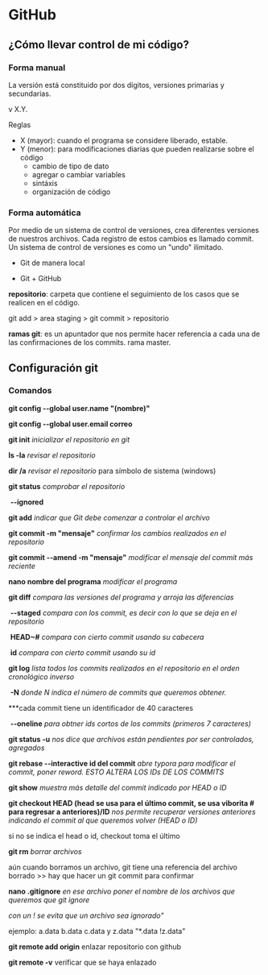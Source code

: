 # GitHub

## ¿Cómo llevar control de mi código?

### Forma manual

La versión está constituido por dos dígitos, versiones primarias y secundarias.

v X.Y.

Reglas

- X (mayor): cuando el programa se considere liberado, estable.
- Y (menor): para modificaciones diarias que pueden realizarse sobre el código
  - cambio de tipo de dato
  - agregar o cambiar variables
  - sintáxis
  - organización de código

### Forma automática

Por medio de un sistema de control de versiones, crea diferentes versiones de nuestros archivos. Cada registro de estos cambios es llamado commit. Un sistema de control de versiones es como un "undo" ilimitado.

- Git de manera local 

- Git + GitHub

__repositorio__: carpeta que contiene el seguimiento de los casos que se realicen en el código.

git add > area staging > git commit > repositorio

**ramas git**: es un apuntador que nos permite hacer referencia a cada una de las confirmaciones de los commits. rama master.

## Configuración git

### Comandos

**git config --global user.name "(nombre)"**

**git config --global user.email correo**

**git init** *inicializar el repositorio en git*

**ls -la**   *revisar el repositorio*

**dir /a** *revisar el repositorio*  para símbolo de sistema (windows)

**git status** *comprobar el repositorio*

​					**--ignored**

**git add** *indicar que Git debe comenzar a controlar el archivo*

**git commit -m "mensaje"**  *confirmar los cambios realizados en el repositorio* 

 **git commit --amend -m "mensaje"** *modificar el mensaje del commit más reciente*

**nano nombre del programa** *modificar el programa*

**git diff** *compara las versiones del programa y arroja las diferencias*

​			**--staged** *compara con los commit, es decir con lo que se deja en el repositorio*

​			**HEAD~#** *compara con cierto commit usando su cabecera*

​			**id** *compara con cierto commit usando su id*

**git log** *lista todos los commits realizados en el repositorio en el orden cronológico inverso*

​			**-N** *donde N indica el número de commits que queremos obtener.*

***cada commit tiene un identificador de 40 caracteres

​			**--oneline** *para obtner ids cortos de los commits (primeros 7 caracteres)*

**git status -u** *nos dice que archivos están pendientes por ser controlados, agregados*

**git rebase --interactive id del commit** *abre typora para modificar el commit, poner reword. ESTO ALTERA LOS IDs DE LOS COMMITS*

**git show** *muestra más detalle del commit indicado por HEAD o ID*

**git checkout HEAD (head se usa para el último commit, se usa viborita # para regresar a anteriores)/ID** *nos permite recuperar versiones anteriores indicando el commit al que queremos volver (HEAD  o ID)*

si no se indica el head o id, checkout toma el último

**git rm** *borrar archivos*

aún cuando borramos un archivo, git tiene una referencia del archivo borrado >> hay que hacer un git commit para confirmar 

**nano .gitignore** *en ese archivo poner el nombre de los archivos que queremos que git ignore*

*con un ! se evita que un archivo sea ignorado"*

ejemplo: a.data b.data c.data y z.data    "*.data !z.data"

**git remote add origin** enlazar repositorio con github

**git remote -v** verificar que se haya enlazado





